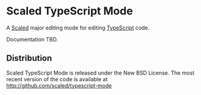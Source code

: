 # Scaled TypeScript Mode

A [Scaled] major editing mode for editing [TypeScript] code.

Documentation TBD.

## Distribution

Scaled TypeScript Mode is released under the New BSD License. The most recent version of the code is
available at http://github.com/scaled/typescript-mode

[Scaled]: https://github.com/scaled/scaled
[TypeScript]: https://www.typescriptlang.org/
